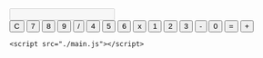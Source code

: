 <!DOCTYPE html>
<html lang="en">

<head>
    <meta charset="UTF-8">
    <meta name="viewport" content="width=device-width, initial-scale=1.0">
    <title>calculator</title>
    <link rel="stylesheet" href="./main.css">

</head>

<body>
    <div class="calculator">
        <input type="text" id="result" disabled>
        <div class="buttons">
            <button onclick="clearResult()">C</button>
            <button onclick="appendToResult('7')">7</button>
            <button onclick="appendToResult('8')">8</button>
            <button onclick="appendToResult('9')">9</button>
            <button onclick="appendToResult('/')">/</button>
            <button onclick="appendToResult('4')">4</button>
            <button onclick="appendToResult('5')">5</button>
            <button onclick="appendToResult('6')">6</button>
            <button onclick="appendToResult('*')">x</button>
            <button onclick="appendToResult('1')">1</button>
            <button onclick="appendToResult('2')">2</button>
            <button onclick="appendToResult('3')">3</button>
            <button onclick="appendToResult('-')">-</button>
            <button onclick="appendToResult('0')">0</button>
            <button onclick="calculateResult()">=</button>
            <button onclick="appendToResult('+')">+</button>
        </div>
    </div>

    <script src="./main.js"></script>
</body>

</html>
